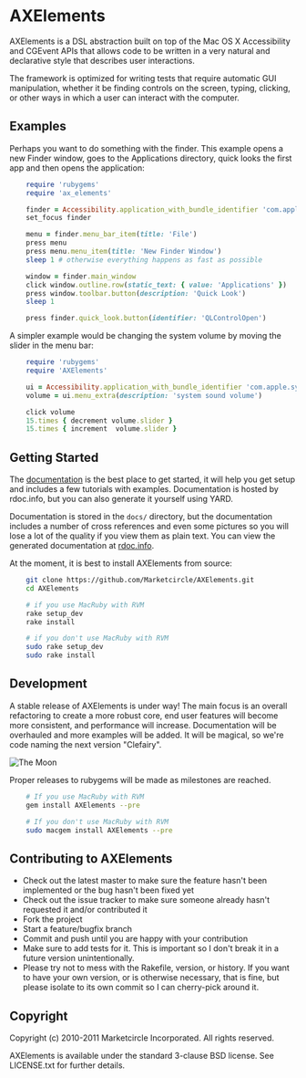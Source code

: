 # AXElements

AXElements is a DSL abstraction built on top of the Mac OS X
Accessibility and CGEvent APIs that allows code to be written in a
very natural and declarative style that describes user interactions.

The framework is optimized for writing tests that require automatic
GUI manipulation, whether it be finding controls on the screen,
typing, clicking, or other ways in which a user can interact with the
computer.

## Examples

Perhaps you want to do something with the finder. This example opens a
new Finder window, goes to the Applications directory, quick looks the
first app and then opens the application:

```ruby
    require 'rubygems'
    require 'ax_elements'

    finder = Accessibility.application_with_bundle_identifier 'com.apple.finder'
    set_focus finder

    menu = finder.menu_bar_item(title: 'File')
    press menu
    press menu.menu_item(title: 'New Finder Window')
    sleep 1 # otherwise everything happens as fast as possible

    window = finder.main_window
    click window.outline.row(static_text: { value: 'Applications' })
    press window.toolbar.button(description: 'Quick Look')
    sleep 1

    press finder.quick_look.button(identifier: 'QLControlOpen')
```

A simpler example would be changing the system volume by moving the
slider in the menu bar:

```ruby
    require 'rubygems'
    require 'AXElements'

    ui = Accessibility.application_with_bundle_identifier 'com.apple.systemuiserver'
    volume = ui.menu_extra(description: 'system sound volume')

    click volume
    15.times { decrement volume.slider }
    15.times { increment  volume.slider }
```

## Getting Started

The
[documentation](http://rdoc.info/github/Marketcircle/AXElements/master/frames)
is the best place to get started, it will help you
get setup and includes a few tutorials with examples. Documentation is
hosted by rdoc.info, but you can also generate it yourself using YARD.

Documentation is stored in the `docs/` directory, but the
documentation includes a number of cross references and even some
pictures so you will lose a lot of the quality if you view them as
plain text. You can view the generated documentation at
[rdoc.info](http://rdoc.info/github/Marketcircle/AXElements/master/frames).

At the moment, it is best to install AXElements from source:

```bash
    git clone https://github.com/Marketcircle/AXElements.git
    cd AXElements

    # if you use MacRuby with RVM
    rake setup_dev
    rake install

    # if you don't use MacRuby with RVM
    sudo rake setup_dev
    sudo rake install
```

## Development

A stable release of AXElements is under way! The main focus is an
overall refactoring to create a more robust core, end user features
will become more consistent, and performance will
increase. Documentation will be overhauled and more examples will be
added. It will be magical, so we're code naming the next version
"Clefairy".

![The Moon](images/next_version.png)

Proper releases to rubygems will be made as milestones are reached.

```bash
    # If you use MacRuby with RVM
    gem install AXElements --pre

    # If you don't use MacRuby with RVM
    sudo macgem install AXElements --pre
```

## Contributing to AXElements

* Check out the latest master to make sure the feature hasn't been implemented or the bug hasn't been fixed yet
* Check out the issue tracker to make sure someone already hasn't requested it and/or contributed it
* Fork the project
* Start a feature/bugfix branch
* Commit and push until you are happy with your contribution
* Make sure to add tests for it. This is important so I don't break it in a future version unintentionally.
* Please try not to mess with the Rakefile, version, or history. If you want to have your own version, or is otherwise necessary, that is fine, but please isolate to its own commit so I can cherry-pick around it.

## Copyright

Copyright (c) 2010-2011 Marketcircle Incorporated. All rights
reserved.

AXElements is available under the standard 3-clause BSD license. See
LICENSE.txt for further details.
